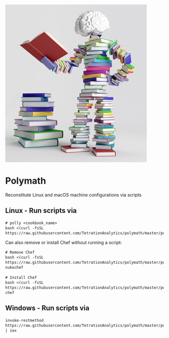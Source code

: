 ![Polly](https://github.com/TetrationAnalytics/polymath/raw/images/polly.jpg "Polly")

# Polymath

Reconstitute Linux and macOS machine configurations via scripts

## Linux - Run scripts via

```
# polly <cookbook_name>
bash <(curl -fsSL https://raw.githubusercontent.com/TetrationAnalytics/polymath/master/polly)
```

Can also remove or install Chef without running a script:

```
# Remove Chef
bash <(curl -fsSL https://raw.githubusercontent.com/TetrationAnalytics/polymath/master/polly) nukechef

# Install Chef
bash <(curl -fsSL https://raw.githubusercontent.com/TetrationAnalytics/polymath/master/polly) chef
```

## Windows - Run scripts via

```
invoke-restmethod https://raw.githubusercontent.com/TetrationAnalytics/polymath/master/polly.ps1 | iex
```
